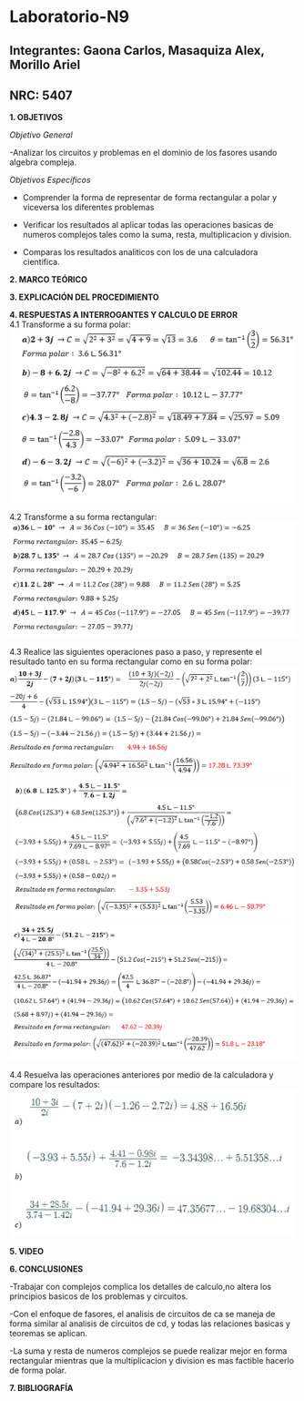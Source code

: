 # Laboratorio-N9
## Integrantes: Gaona Carlos, Masaquiza Alex, Morillo Ariel
## NRC: 5407

**1. OBJETIVOS**

_Objetivo General_

-Analizar los circuitos y problemas en el dominio de los fasores usando algebra compleja.

_Objetivos Específicos_

- Comprender la forma de representar de forma rectangular a polar y viceversa los diferentes problemas

- Verificar los resultados al aplicar todas las operaciones basicas de numeros complejos tales como la suma, resta, multiplicacion y division.

- Comparas los resultados analiticos con los de una calculadora cientifica.

**2. MARCO TEÓRICO**





**3. EXPLICACIÓN DEL PROCEDIMIENTO**



**4. RESPUESTAS A INTERROGANTES Y CALCULO DE ERROR**     
4.1 Transforme a su forma polar:     
![1](https://github.com/AlexMP98/Laboratorio-N9/blob/main/Imagenes/1.png)     
     
4.2 Transforme a su forma rectangular:      
![2](https://github.com/AlexMP98/Laboratorio-N9/blob/main/Imagenes/2.png)    

4.3 Realice las siguientes operaciones paso a paso, y represente el resultado tanto en su forma rectangular como en su forma polar:     
![3_a](https://github.com/AlexMP98/Laboratorio-N9/blob/main/Imagenes/3_a.png)       
![3_b](https://github.com/AlexMP98/Laboratorio-N9/blob/main/Imagenes/3_b.png)        
![3_c](https://github.com/AlexMP98/Laboratorio-N9/blob/main/Imagenes/3_c.png)    

4.4 Resuelva las operaciones anteriores por medio de la calculadora y compare los resultados:      
![4](https://github.com/AlexMP98/Laboratorio-N9/blob/main/Imagenes/4.png)




**5. VIDEO**       




**6. CONCLUSIONES**

-Trabajar con complejos complica los detalles de calculo,no altera los principios basicos de los problemas y circuitos.

-Con el enfoque de fasores, el analisis de circuitos de ca se maneja de forma similar al analisis de circuitos de cd, y todas las relaciones basicas y teoremas se aplican.

-La suma y resta de numeros complejos se puede realizar mejor en forma rectangular mientras que la multiplicacion y division es mas factible hacerlo de forma polar. 

**7. BIBLIOGRAFÍA**



